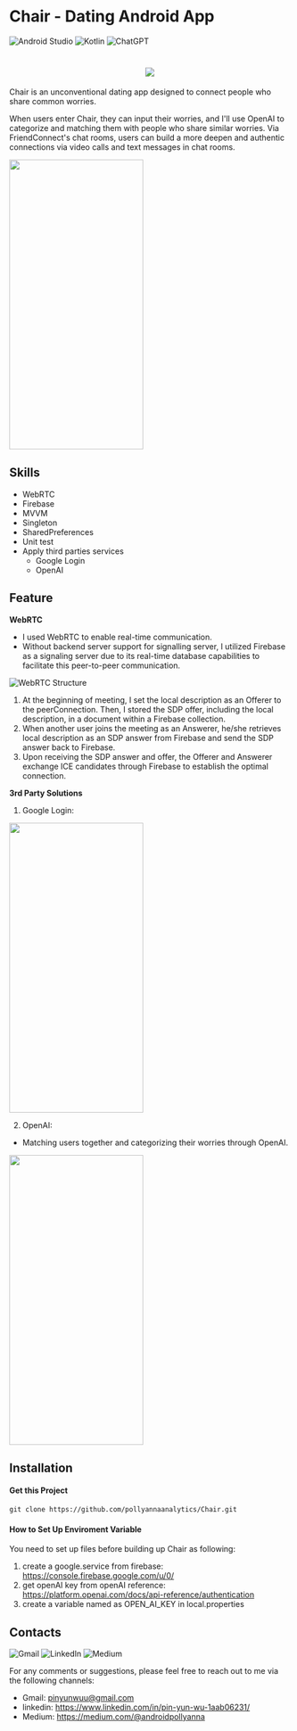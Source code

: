 
# Chair - Dating Android App

![Android Studio](https://img.shields.io/badge/Android%20Studio-3DDC84.svg?style=for-the-badge&logo=android-studio&logoColor=white)
![Kotlin](https://img.shields.io/badge/kotlin-%237F52FF.svg?style=for-the-badge&logo=kotlin&logoColor=white)
![ChatGPT](https://img.shields.io/badge/chatGPT-74aa9c?style=for-the-badge&logo=openai&logoColor=white)

<h1 align = "center">
    <img src = "https://github.com/pollyannaanalytics/Chair/assets/114213570/c9369859-f7e0-471b-a71e-7ad93b19de33">
</h1>

Chair is an unconventional dating app designed to connect people who share common worries.

When users enter Chair, they can input their worries, and I'll use OpenAI to categorize and matching them with people who share similar worries. Via FriendConnect's chat rooms, users can build a more deepen and authentic connections via video calls and text messages in chat rooms.





<img src="https://github.com/pollyannaanalytics/Chair/assets/114213570/08db57e1-8db4-4b01-bf61-08028880a031" width="240" height="520">


## Skills
* WebRTC
* Firebase
* MVVM
* Singleton
* SharedPreferences
* Unit test
* Apply third parties services
    * Google Login
    * OpenAI


## Feature
**WebRTC**

* I used WebRTC to enable real-time communication.
* Without backend server support for signalling server, I utilized Firebase as a signaling server due to its real-time database capabilities to facilitate this peer-to-peer communication.


![WebRTC Structure](https://github.com/pollyannaanalytics/Chair/assets/114213570/b2f2d576-cfa2-4d56-8b26-c1ea49e6f4eb)

1. At the beginning of meeting, I set the local description as an Offerer to the peerConnection. Then, I stored the SDP offer, including the local description, in a document within a Firebase collection.
2. When another user joins the meeting as an Answerer, he/she retrieves local description as an SDP answer from Firebase and send the SDP answer back to Firebase. 
3. Upon receiving the SDP answer and offer, the Offerer and Answerer exchange ICE candidates through Firebase to establish the optimal connection.


**3rd Party Solutions**

1. Google Login:

<img src="https://github.com/pollyannaanalytics/Chair/assets/114213570/d70a7c29-3158-4089-94ec-cb70ade43182" width="240" height="520">




2. OpenAI:
* Matching users together and categorizing their worries through OpenAI.

<img src="https://github.com/pollyannaanalytics/Chair/assets/114213570/7a7fbd86-48e8-4caa-8690-27cc8dcb2f58" width="240" height="520">


## Installation

#### Get this Project

```kotlin=
git clone https://github.com/pollyannaanalytics/Chair.git
```

#### How to Set Up Enviroment Variable
You need to set up files before building up Chair as following:
1. create a google.service from firebase: https://console.firebase.google.com/u/0/
2. get openAI key from openAI reference: 
https://platform.openai.com/docs/api-reference/authentication
4. create a variable named as OPEN_AI_KEY in local.properties


## Contacts 
![Gmail](https://img.shields.io/badge/Gmail-D14836?style=for-the-badge&logo=gmail&logoColor=white)
![LinkedIn](https://img.shields.io/badge/linkedin-%230077B5.svg?style=for-the-badge&logo=linkedin&logoColor=white)
![Medium](https://img.shields.io/badge/Medium-12100E?style=for-the-badge&logo=medium&logoColor=white)

For any comments or suggestions, please feel free to reach out to me via the following channels:

* Gmail: pinyunwuu@gmail.com
* linkedin: https://www.linkedin.com/in/pin-yun-wu-1aab06231/
* Medium: https://medium.com/@androidpollyanna


